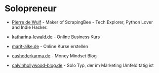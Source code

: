 # Solopreneur



- [Pierre de Wulf](https://www.daolf.com/posts/) - Maker of ScrapingBee - Tech Explorer, Python Lover and Indie Hacker.

- [katharina-lewald.de](https://katharina-lewald.de/) - Online Business Kurs
- [marit-alke.de](https://www.marit-alke.de/) - Online Kurse erstellen
- [cashoderkarma.de](https://cashoderkarma.de/) - Money Mindset Blog
- [calvinhollywood-blog.de](https://calvinhollywood-blog.de/) - Solo Typ, der im Marketing Umfeld tätig ist
